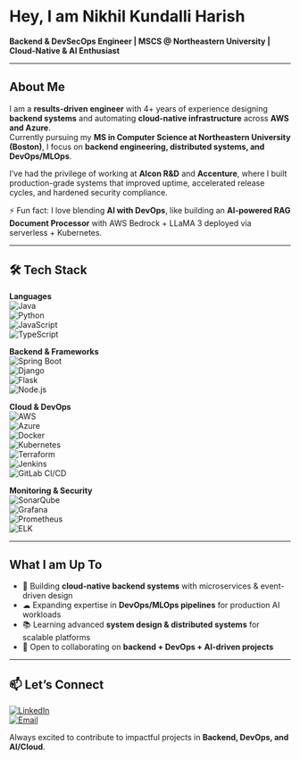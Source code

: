 # Hey, I am Nikhil Kundalli Harish  

**Backend & DevSecOps Engineer | MSCS @ Northeastern University | Cloud-Native & AI Enthusiast**  

---

## About Me  

I am a **results-driven engineer** with 4+ years of experience designing **backend systems** and automating **cloud-native infrastructure** across **AWS and Azure**.  
Currently pursuing my **MS in Computer Science at Northeastern University (Boston)**, I focus on **backend engineering, distributed systems, and DevOps/MLOps**.  

I’ve had the privilege of working at **Alcon R&D** and **Accenture**, where I built production-grade systems that improved uptime, accelerated release cycles, and hardened security compliance.  

⚡ Fun fact: I love blending **AI with DevOps**, like building an **AI-powered RAG Document Processor** with AWS Bedrock + LLaMA 3 deployed via serverless + Kubernetes.  

---

## 🛠️ Tech Stack  

**Languages**  
![Java](https://img.shields.io/badge/Java-ED8B00?style=for-the-badge&logo=java&logoColor=white)  
![Python](https://img.shields.io/badge/Python-3776AB?style=for-the-badge&logo=python&logoColor=white)  
![JavaScript](https://img.shields.io/badge/JavaScript-F7DF1E?style=for-the-badge&logo=javascript&logoColor=black)  
![TypeScript](https://img.shields.io/badge/TypeScript-007ACC?style=for-the-badge&logo=typescript&logoColor=white)  

**Backend & Frameworks**  
![Spring Boot](https://img.shields.io/badge/Spring%20Boot-6DB33F?style=for-the-badge&logo=springboot&logoColor=white)  
![Django](https://img.shields.io/badge/Django-092E20?style=for-the-badge&logo=django&logoColor=white)  
![Flask](https://img.shields.io/badge/Flask-000000?style=for-the-badge&logo=flask&logoColor=white)  
![Node.js](https://img.shields.io/badge/Node.js-43853D?style=for-the-badge&logo=node.js&logoColor=white)  

**Cloud & DevOps**  
![AWS](https://img.shields.io/badge/AWS-232F3E?style=for-the-badge&logo=amazonaws&logoColor=white)  
![Azure](https://img.shields.io/badge/Azure-0078D4?style=for-the-badge&logo=microsoftazure&logoColor=white)  
![Docker](https://img.shields.io/badge/Docker-2496ED?style=for-the-badge&logo=docker&logoColor=white)  
![Kubernetes](https://img.shields.io/badge/Kubernetes-326CE5?style=for-the-badge&logo=kubernetes&logoColor=white)  
![Terraform](https://img.shields.io/badge/Terraform-623CE4?style=for-the-badge&logo=terraform&logoColor=white)  
![Jenkins](https://img.shields.io/badge/Jenkins-D24939?style=for-the-badge&logo=jenkins&logoColor=white)  
![GitLab CI/CD](https://img.shields.io/badge/GitLab-FCA121?style=for-the-badge&logo=gitlab&logoColor=white)  

**Monitoring & Security**  
![SonarQube](https://img.shields.io/badge/SonarQube-4E9BCD?style=for-the-badge&logo=sonarqube&logoColor=white)  
![Grafana](https://img.shields.io/badge/Grafana-F46800?style=for-the-badge&logo=grafana&logoColor=white)  
![Prometheus](https://img.shields.io/badge/Prometheus-E6522C?style=for-the-badge&logo=prometheus&logoColor=white)  
![ELK](https://img.shields.io/badge/ELK%20Stack-005571?style=for-the-badge&logo=elasticstack&logoColor=white)  

---

## What I am Up To  

- 🔭 Building **cloud-native backend systems** with microservices & event-driven design  
- ☁ Expanding expertise in **DevOps/MLOps pipelines** for production AI workloads  
- 📚 Learning advanced **system design & distributed systems** for scalable platforms  
- 🤝 Open to collaborating on **backend + DevOps + AI-driven projects**  

---

## 📫 Let’s Connect  

[![LinkedIn](https://img.shields.io/badge/LinkedIn-0A66C2?style=for-the-badge&logo=linkedin&logoColor=white)](https://linkedin.com/in/nikhil-k-harish)  
[![Email](https://img.shields.io/badge/Email-D14836?style=for-the-badge&logo=gmail&logoColor=white)](mailto:nikkh27@gmail.com)  

Always excited to contribute to impactful projects in **Backend, DevOps, and AI/Cloud**.  
